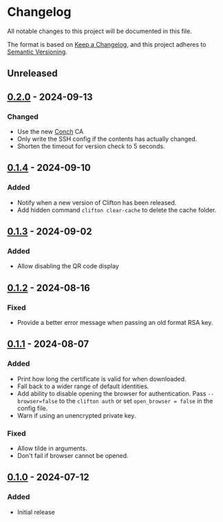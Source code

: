 # Changelog

All notable changes to this project will be documented in this file.

The format is based on [Keep a Changelog](https://keepachangelog.com/en/1.0.0/), and this project adheres to [Semantic Versioning](https://semver.org/spec/v2.0.0.html).

## Unreleased

## [0.2.0] - 2024-09-13
### Changed
- Use the new [Conch](https://github.com/isambard-sc/conch/) CA
- Only write the SSH config if the contents has actually changed.
- Shorten the timeout for version check to 5 seconds.

## [0.1.4] - 2024-09-10
### Added
- Notify when a new version of Clifton has been released.
- Add hidden command `clifton clear-cache` to delete the cache folder.

## [0.1.3] - 2024-09-02
### Added
- Allow disabling the QR code display

## [0.1.2] - 2024-08-16
### Fixed
- Provide a better error message when passing an old format RSA key.

## [0.1.1] - 2024-08-07
### Added
- Print how long the certificate is valid for when downloaded.
- Fall back to a wider range of default identities.
- Add ability to disable opening the browser for authentication. Pass `--browser=false` to the `clifton auth` or set `open_browser = false` in the config file.
- Warn if using an unencrypted private key.

### Fixed
- Allow tilde in arguments.
- Don't fail if browser cannot be opened.

## [0.1.0] - 2024-07-12
### Added
- Initial release

[0.2.0]: https://github.com/isambard-sc/clifton/releases/tag/0.2.0
[0.1.4]: https://github.com/isambard-sc/clifton/releases/tag/0.1.4
[0.1.3]: https://github.com/isambard-sc/clifton/releases/tag/0.1.3
[0.1.2]: https://github.com/isambard-sc/clifton/releases/tag/0.1.2
[0.1.1]: https://github.com/isambard-sc/clifton/releases/tag/0.1.1
[0.1.0]: https://github.com/isambard-sc/clifton/releases/tag/0.1.0
